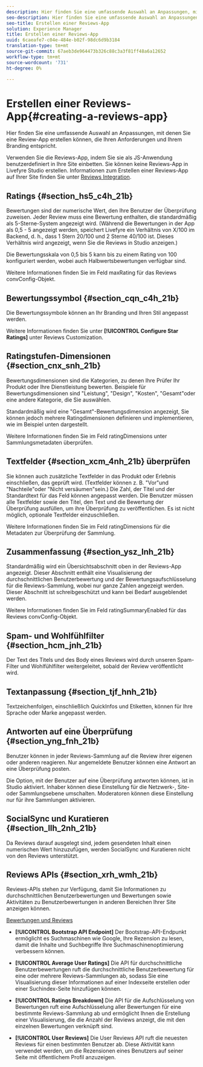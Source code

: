 ```yaml
---
description: Hier finden Sie eine umfassende Auswahl an Anpassungen, mit denen Sie eine Review-App erstellen können, die Ihren Anforderungen und Ihrem Branding entspricht.
seo-description: Hier finden Sie eine umfassende Auswahl an Anpassungen, mit denen Sie eine Review-App erstellen können, die Ihren Anforderungen und Ihrem Branding entspricht.
seo-title: Erstellen einer Reviews-App
solution: Experience Manager
title: Erstellen einer Reviews-App
uuid: 6caeafe7-c04e-484e-b02f-98dc6d9b3184
translation-type: tm+mt
source-git-commit: 67aeb3de964473b326c88c3a3f81ff48a6a12652
workflow-type: tm+mt
source-wordcount: '731'
ht-degree: 0%

---
```



# Erstellen einer Reviews-App{#creating-a-reviews-app}

Hier finden Sie eine umfassende Auswahl an Anpassungen, mit denen Sie eine Review-App erstellen können, die Ihren Anforderungen und Ihrem Branding entspricht.

Verwenden Sie die Reviews-App, indem Sie sie als JS-Anwendung benutzerdefiniert in Ihre Site einbetten. Sie können keine Reviews-App in Livefyre Studio erstellen. Informationen zum Erstellen einer Reviews-App auf Ihrer Site finden Sie unter [Reviews Integration](/help/implementation/c-app-integrations/c-reviews-integration.md).


## Ratings {#section_hs5_c4h_21b}

Bewertungen sind der numerische Wert, den Ihre Benutzer der Überprüfung zuweisen. Jeder Review muss eine Bewertung enthalten, die standardmäßig als 5-Sterne-System angezeigt wird. (Während die Bewertungen in der App als 0,5 - 5 angezeigt werden, speichert Livefyre ein Verhältnis von X/100 im Backend, d. h., dass 1 Stern 20/100 und 2 Sterne 40/100 ist. Dieses Verhältnis wird angezeigt, wenn Sie die Reviews in Studio anzeigen.)

Die Bewertungsskala von 0,5 bis 5 kann bis zu einem Rating von 100 konfiguriert werden, wobei auch Halbwertsbewertungen verfügbar sind.

Weitere Informationen finden Sie im Feld maxRating für das Reviews convConfig-Objekt.

## Bewertungssymbol {#section_cqn_c4h_21b}

Die Bewertungssymbole können an Ihr Branding und Ihren Stil angepasst werden.

Weitere Informationen finden Sie unter **[!UICONTROL Configure Star Ratings]** unter Reviews Customization.

## Ratingstufen-Dimensionen {#section_cnx_snh_21b}

Bewertungsdimensionen sind die Kategorien, zu denen Ihre Prüfer Ihr Produkt oder Ihre Dienstleistung bewerten. Beispiele für Bewertungsdimensionen sind &quot;Leistung&quot;, &quot;Design&quot;, &quot;Kosten&quot;, &quot;Gesamt&quot;oder eine andere Kategorie, die Sie auswählen.

Standardmäßig wird eine &quot;Gesamt&quot;-Bewertungsdimension angezeigt, Sie können jedoch mehrere Ratingdimensionen definieren und implementieren, wie im Beispiel unten dargestellt.

Weitere Informationen finden Sie im Feld ratingDimensions unter Sammlungsmetadaten überprüfen.

## Textfelder {#section_xcm_4nh_21b} überprüfen

Sie können auch zusätzliche Textfelder in das Produkt oder Erlebnis einschließen, das geprüft wird. (Textfelder können z. B. &quot;Vor&quot;und &quot;Nachteile&quot;oder &quot;Nicht versäumen&quot;sein.) Die Zahl, der Titel und der Standardtext für das Feld können angepasst werden. Die Benutzer müssen alle Textfelder sowie den Titel, den Text und die Bewertung der Überprüfung ausfüllen, um ihre Überprüfung zu veröffentlichen. Es ist nicht möglich, optionale Textfelder einzuschließen.

Weitere Informationen finden Sie im Feld ratingDimensions für die Metadaten zur Überprüfung der Sammlung.

## Zusammenfassung {#section_ysz_lnh_21b}

Standardmäßig wird ein Übersichtsabschnitt oben in der Reviews-App angezeigt. Dieser Abschnitt enthält eine Visualisierung der durchschnittlichen Benutzerbewertung und der Bewertungsaufschlüsselung für die Reviews-Sammlung, wobei nur ganze Zahlen angezeigt werden. Dieser Abschnitt ist schreibgeschützt und kann bei Bedarf ausgeblendet werden.

Weitere Informationen finden Sie im Feld ratingSummaryEnabled für das Reviews convConfig-Objekt.

## Spam- und Wohlfühlfilter {#section_hcm_jnh_21b}

Der Text des Titels und des Body eines Reviews wird durch unseren Spam-Filter und Wohlfühlfilter weitergeleitet, sobald der Review veröffentlicht wird.

## Textanpassung {#section_tjf_hnh_21b}

Textzeichenfolgen, einschließlich QuickInfos und Etiketten, können für Ihre Sprache oder Marke angepasst werden.

## Antworten auf eine Überprüfung {#section_yng_fnh_21b}

Benutzer können in jeder Reviews-Sammlung auf die Review ihrer eigenen oder anderen reagieren. Nur angemeldete Benutzer können eine Antwort an eine Überprüfung posten.

Die Option, mit der Benutzer auf eine Überprüfung antworten können, ist in Studio aktiviert. Inhaber können diese Einstellung für die Netzwerk-, Site- oder Sammlungsebene umschalten. Moderatoren können diese Einstellung nur für ihre Sammlungen aktivieren.

## SocialSync und Kuratieren {#section_llh_2nh_21b}

Da Reviews darauf ausgelegt sind, jedem gesendeten Inhalt einen numerischen Wert hinzuzufügen, werden SocialSync und Kuratieren nicht von den Reviews unterstützt.

## Reviews APIs {#section_xrh_wmh_21b}

Reviews-APIs stehen zur Verfügung, damit Sie Informationen zu durchschnittlichen Benutzerbewertungen und Bewertungen sowie Aktivitäten zu Benutzerbewertungen in anderen Bereichen Ihrer Site anzeigen können.

[Bewertungen und Reviews](https://api.livefyre.com/docs/apis/by-category/ratings-and-reviews)

* **[!UICONTROL Bootstrap API Endpoint]** Der Bootstrap-API-Endpunkt ermöglicht es Suchmaschinen wie Google, Ihre Rezension zu lesen, damit die Inhalte und Suchbegriffe Ihre Suchmaschinenoptimierung verbessern können.

* **[!UICONTROL Average User Ratings]** Die API für durchschnittliche Benutzerbewertungen ruft die durchschnittliche Benutzerbewertung für eine oder mehrere Reviews-Sammlungen ab, sodass Sie eine Visualisierung dieser Informationen auf einer Indexseite erstellen oder einer Suchindex-Seite hinzufügen können.

* **[!UICONTROL Ratings Breakdown]** Die API für die Aufschlüsselung von Bewertungen ruft eine Aufschlüsselung aller Bewertungen für eine bestimmte Reviews-Sammlung ab und ermöglicht Ihnen die Erstellung einer Visualisierung, die die Anzahl der Reviews anzeigt, die mit den einzelnen Bewertungen verknüpft sind.

* **[!UICONTROL User Reviews]** Die User Reviews API ruft die neuesten Reviews für einen bestimmten Benutzer ab. Diese Aktivität kann verwendet werden, um die Rezensionen eines Benutzers auf seiner Seite mit öffentlichem Profil anzuzeigen.
